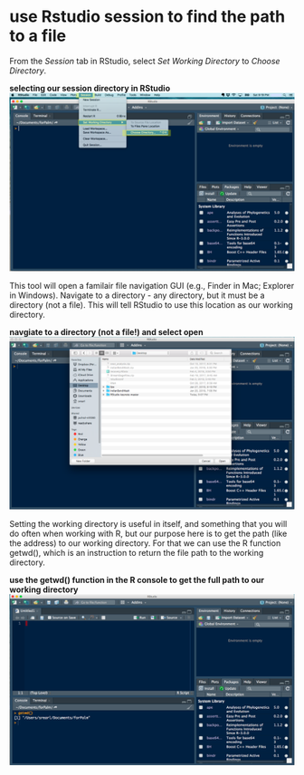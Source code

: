 # use Rstudio session to find the path to a file

From the *Session* tab in RStudio, select *Set Working Directory* to *Choose Directory*. 

**selecting our session directory in RStudio**
![choose-working-directory](figures/choose-working-directory.png)

This tool will open a familair file navigation GUI (e.g., Finder in Mac; Explorer in Windows). Navigate to a directory - any directory, but it must be a directory (not a file). This will tell RStudio to use this location as our working directory.

**navgiate to a directory (not a file!) and select open**
![navigate-to-directory](figures/navigate-to-directory.png)

Setting the working directory is useful in itself, and something that you will do often when working with R, but our purpose here is to get the path (like the address) to our working directory. For that we can use the R function getwd(), which is an instruction to return the file path to the working directory.

**use the getwd() function in the R console to get the full path to our working directory**
![get-working_dir](figures/get-working_dir.png)

